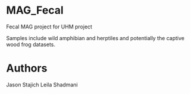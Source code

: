 # MAG_Fecal
Fecal MAG project for UHM project

Samples include wild amphibian and herptiles and potentially the captive wood frog datasets.

Authors
===
Jason Stajich
Leila Shadmani
